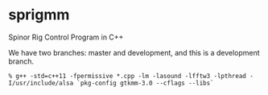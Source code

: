 # sprigmm

Spinor Rig Control Program in C++

We have two branches: master and development, and this is a development branch.
```
% g++ -std=c++11 -fpermissive *.cpp -lm -lasound -lfftw3 -lpthread -I/usr/include/alsa `pkg-config gtkmm-3.0 --cflags --libs`
```
